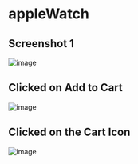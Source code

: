 # appleWatch

## Screenshot 1
![image](https://user-images.githubusercontent.com/38792651/125788404-5fdb10ae-a98d-459a-b0f4-43c9e976f344.png)

## Clicked on Add to Cart
![image](https://user-images.githubusercontent.com/38792651/125788485-508819a9-cb0f-4618-b2f0-e167fde48af8.png)

## Clicked on the Cart Icon

![image](https://user-images.githubusercontent.com/38792651/125788594-5b8c92dd-0c6c-4b1b-864d-8793ed3cc37d.png)

